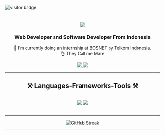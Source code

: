 ![visitor badge](https://visitor-badge.laobi.icu/badge?page_id=AmareMaliq.visitor-badge)

<h1 align="center">
    <img src="https://readme-typing-svg.herokuapp.com/?font=Righteous&size=35&center=true&vCenter=true&width=500&height=70&duration=4000&lines=Hi+There!+👋;+I'm+Amare+Maliq+Aradhana!;" />
</h1>

<h3 align="center">Web Developer and Software Developer From Indonesia</h3>

<div align="center">
 
🔭 I’m currently doing an internship at BOSNET by Telkom Indonesia.
<br>
👌 They Call me Mare
 </div>
 
<div align="center"> 
  <a href="mailto:amaremaliq@gmail.com">
    <img src="https://img.shields.io/badge/Gmail-333333?style=for-the-badge&logo=gmail&logoColor=red" />
  </a>
   <a href="https://www.linkedin.com/in/amare-maliq-aradhana-0976652a2/" target="_blank">
    <img src="https://img.shields.io/badge/LinkedIn-0077B5?style=for-the-badge&logo=linkedin&logoColor=white" target="_blank" />
  </a> 
<!--  <a href="https://github.com/amaremaliq" target="_blank">
     <img src="https://img.shields.io/badge/Portfolio-FF5722?style=for-the-badge&logo=todoist&logoColor=white" target="_blank" /> <!-- sqlite, safari, google-chrome are other good icon options -->
  </a>
</div>

 <hr/>
 
<h2 align="center">⚒️ Languages-Frameworks-Tools ⚒️</h2>
<br/>
<div align="center">
    <img src="https://skillicons.dev/icons?i=bootstrap,html,tailwind,css,javascript,laravel,php,cs,mysql" />
    <img src="https://skillicons.dev/icons?i=vscode,github,figma,git" /><br>
</div>

<br/>
<hr/>

<div align="center">
  <a href="https://git.io/streak-stats"><img src="https://streak-stats.demolab.com/?user=amaremaliq" alt="GitHub Streak" /></a>
</div>

<hr/>

<!-- <div align="center">
<a href='https://saweria.co/Fikrii' target='_blank'><img height='64' style='border:0px;height:64px;' src='https://storage.ko-fi.com/cdn/kofi1.png?v=3' border='0' alt='Buy Me a Coffee at Saweria' /></a>
</div> -->
